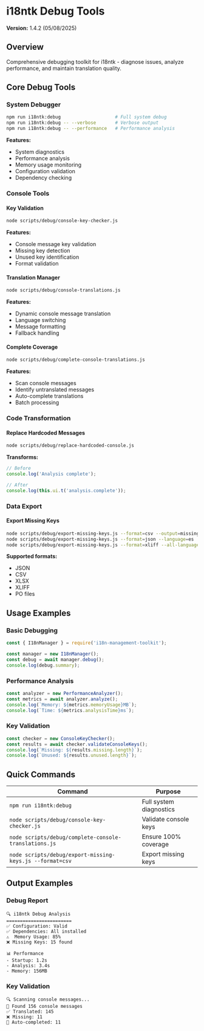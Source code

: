 # i18ntk Debug Tools

**Version:** 1.4.2 (05/08/2025)

## Overview

Comprehensive debugging toolkit for i18ntk - diagnose issues, analyze performance, and maintain translation quality.

## Core Debug Tools

### System Debugger
```bash
npm run i18ntk:debug                    # Full system debug
npm run i18ntk:debug -- --verbose       # Verbose output
npm run i18ntk:debug -- --performance   # Performance analysis
```

**Features:**
- System diagnostics
- Performance analysis
- Memory usage monitoring
- Configuration validation
- Dependency checking

### Console Tools

#### Key Validation
```bash
node scripts/debug/console-key-checker.js
```

**Features:**
- Console message key validation
- Missing key detection
- Unused key identification
- Format validation

#### Translation Manager
```bash
node scripts/debug/console-translations.js
```

**Features:**
- Dynamic console message translation
- Language switching
- Message formatting
- Fallback handling

#### Complete Coverage
```bash
node scripts/debug/complete-console-translations.js
```

**Features:**
- Scan console messages
- Identify untranslated messages
- Auto-complete translations
- Batch processing

### Code Transformation

#### Replace Hardcoded Messages
```bash
node scripts/debug/replace-hardcoded-console.js
```

**Transforms:**
```javascript
// Before
console.log('Analysis complete');

// After
console.log(this.ui.t('analysis.complete'));
```

### Data Export

#### Export Missing Keys
```bash
node scripts/debug/export-missing-keys.js --format=csv --output=missing-keys.csv
node scripts/debug/export-missing-keys.js --format=json --language=es
node scripts/debug/export-missing-keys.js --format=xliff --all-languages
```

**Supported formats:**
- JSON
- CSV
- XLSX
- XLIFF
- PO files

## Usage Examples

### Basic Debugging
```javascript
const { I18nManager } = require('i18n-management-toolkit');

const manager = new I18nManager();
const debug = await manager.debug();
console.log(debug.summary);
```

### Performance Analysis
```javascript
const analyzer = new PerformanceAnalyzer();
const metrics = await analyzer.analyze();
console.log(`Memory: ${metrics.memoryUsage}MB`);
console.log(`Time: ${metrics.analysisTime}ms`);
```

### Key Validation
```javascript
const checker = new ConsoleKeyChecker();
const results = await checker.validateConsoleKeys();
console.log(`Missing: ${results.missing.length}`);
console.log(`Unused: ${results.unused.length}`);
```

## Quick Commands

| Command | Purpose |
|---------|---------|
| `npm run i18ntk:debug` | Full system diagnostics |
| `node scripts/debug/console-key-checker.js` | Validate console keys |
| `node scripts/debug/complete-console-translations.js` | Ensure 100% coverage |
| `node scripts/debug/export-missing-keys.js --format=csv` | Export missing keys |

## Output Examples

### Debug Report
```
🔍 i18ntk Debug Analysis
========================
✅ Configuration: Valid
✅ Dependencies: All installed
⚠️  Memory Usage: 85%
❌ Missing Keys: 15 found

📊 Performance
- Startup: 1.2s
- Analysis: 3.4s
- Memory: 156MB
```

### Key Validation
```
🔍 Scanning console messages...
📁 Found 156 console messages
✅ Translated: 145
❌ Missing: 11
🔧 Auto-completed: 11
```